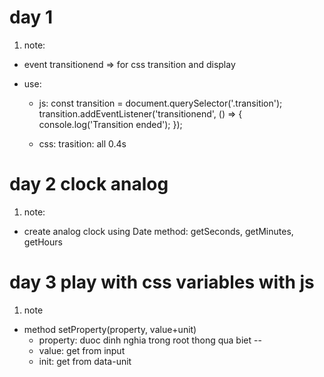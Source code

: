 # day 1

1. note:

- event transitionend => for css transition and display
- use:

  - js:
    const transition = document.querySelector('.transition');
    transition.addEventListener('transitionend', () => {
    console.log('Transition ended');
    });

  - css:
    trasition: all 0.4s

# day 2 clock analog

1. note:

- create analog clock using Date method: getSeconds, getMinutes, getHours

# day 3 play with css variables with js

1. note

- method setProperty(property, value+unit)
  - property: duoc dinh nghia trong root thong qua biet --
  - value: get from input
  - init: get from data-unit
